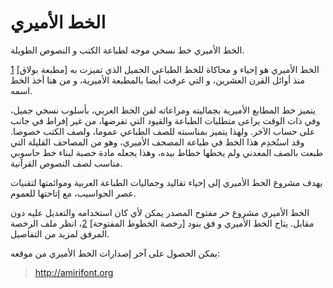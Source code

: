 الخط الأميري
============

الخط الأميري خط نسخي موجه لطباعة الكتب و النصوص الطويلة.

الخط الأميري هو إحياء و محاكاة للخط الطباعي الجميل الذي تميزت به [مطبعة بولاق] [1] منذ
أوائل القرن العشرين، و التي عرفت أيضا بالمطبعة الأميرية، و من هنا أخذ الخط اسمه.

يتميز خط المطابع الأميرية بجماليته ومراعاته لفن الخط العربي، بأسلوب نسخي جميل،
وفي ذات الوقت يراعى متطلبات الطباعة والقيود التي تفرضها، من غير إفراط في جانب
على حساب الآخر. ولهذا يتميز بمناسبته للصف الطباعي عموما، ولصف الكتب خصوصا. وقد
استُخدِم هذا الخط في طباعة المصحف الأميري، وهو من المصاحف القليلة التي طبعت بالصف
المعدني ولم يخطها خطاط بيده، وهذا يجعله مادة خصبة لبناء خط حاسوبي مناسب لصف
النصوص القرآنية.

يهدف مشروع الخط الأميري إلى إحياء تقاليد وجماليات الطباعة العربية وموائمتها
لتقنيات عصر الحواسيب، مع إتاحتها للعموم.

الخط الأميري مشروع حر مفتوح المصدر يمكن لأي كان استخدامه والتعديل عليه دون
مقابل. يتاح الخط الأميري و فق بنود [رخصة الخطوط المفتوحة] [2]، انظر ملف الرخصة
المرفق لمزيد من التفاصيل.

يمكن الحصول على آخر إصدارات الخط الأميري من موقعه:

> http://amirifont.org

[1]: http://www.bibalex.org/bulaqpress/ar/bulaq.htm "مطبعة بولاق"
[2]: http://scripts.sil.org/OFL "رخصة الخطوط المفتوحة"
